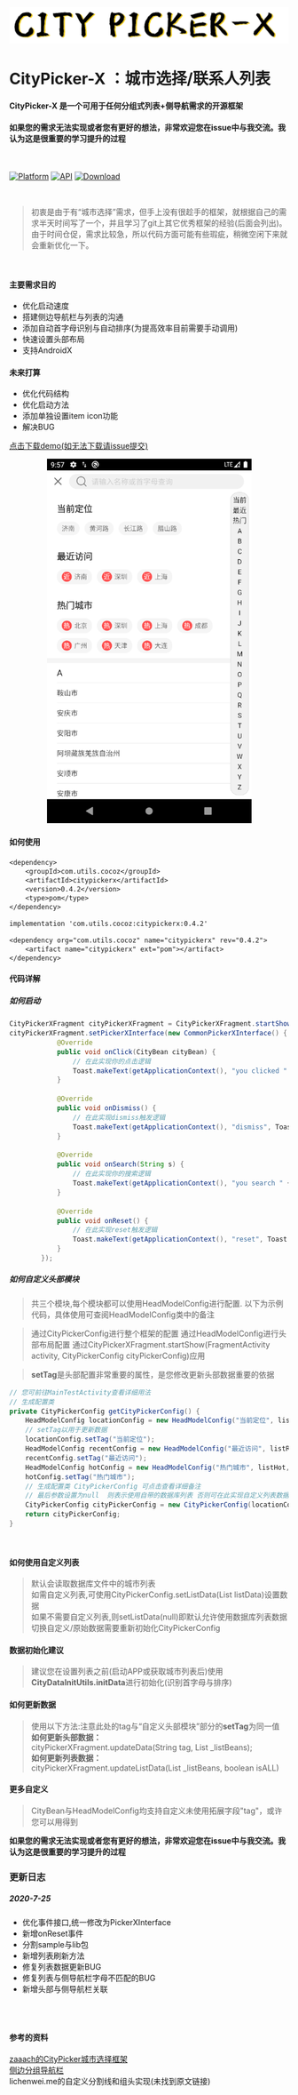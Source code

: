 <p align="center">
<img src="art/CityPickerX.png">
</p>

# CityPicker-X ：城市选择/联系人列表

#### CityPicker-X 是一个可用于任何分组式列表+侧导航需求的开源框架

#### 如果您的需求无法实现或者您有更好的想法，非常欢迎您在issue中与我交流。我认为这是很重要的学习提升的过程

<br />

[![Platform](https://img.shields.io/badge/platform-android-green.svg)](http://developer.android.com/index.html)
[![API](https://img.shields.io/badge/API-16%2B-yellow.svg?style=flat)](https://android-arsenal.com/api?level=23)
[ ![Download](https://api.bintray.com/packages/zhuxu820/Utils/CityPickerX/images/download.svg?version=0.4.2) ](https://bintray.com/zhuxu820/Utils/CityPickerX/0.4.2/link)

<br />

>初衷是由于有“城市选择”需求，但手上没有很趁手的框架，就根据自己的需求半天时间写了一个，并且学习了git上其它优秀框架的经验(后面会列出)。
由于时间仓促，需求比较急，所以代码方面可能有些瑕疵，稍微空闲下来就会重新优化一下。
>
<br />

#### 主要需求目的
* 优化启动速度
* 搭建侧边导航栏与列表的沟通
* 添加自动首字母识别与自动排序(为提高效率目前需要手动调用)
* 快速设置头部布局
* 支持AndroidX

#### 未来打算
* 优化代码结构
* 优化启动方法
* 添加单独设置item icon功能
* 解决BUG

[点击下载demo(如无法下载请issue提交)](http://d.7short.com/CityPickerX)

<p align="center">
<img src="art/sample_screen.png">
</p>

#### 如何使用
```
<dependency>
	<groupId>com.utils.cocoz</groupId>
	<artifactId>citypickerx</artifactId>
	<version>0.4.2</version>
	<type>pom</type>
</dependency>
```
```
implementation 'com.utils.cocoz:citypickerx:0.4.2'
```
```
<dependency org="com.utils.cocoz" name="citypickerx" rev="0.4.2">
	<artifact name="citypickerx" ext="pom"></artifact>
</dependency>
```

#### 代码详解
##### 如何启动
```java
CityPickerXFragment cityPickerXFragment = CityPickerXFragment.startShow(MainTestActivity.this, getCityPickerConfig());
cityPickerXFragment.setPickerXInterface(new CommonPickerXInterface() {
            @Override
            public void onClick(CityBean cityBean) {
                // 在此实现你的点击逻辑
                Toast.makeText(getApplicationContext(), "you clicked " + cityBean.getName() + " , this is a " + cityBean.getType(), Toast.LENGTH_SHORT).show();
            }

            @Override
            public void onDismiss() {
                // 在此实现dismiss触发逻辑
                Toast.makeText(getApplicationContext(), "dismiss", Toast.LENGTH_SHORT).show();
            }

            @Override
            public void onSearch(String s) {
                // 在此实现你的搜索逻辑
                Toast.makeText(getApplicationContext(), "you search " + s, Toast.LENGTH_SHORT).show();
            }

            @Override
            public void onReset() {
                // 在此实现reset触发逻辑
                Toast.makeText(getApplicationContext(), "reset", Toast.LENGTH_SHORT).show();
            }
        });
```
##### 如何自定义头部模块
>共三个模块,每个模块都可以使用HeadModelConfig进行配置.
以下为示例代码，具体使用可查阅HeadModelConfig类中的备注

>通过CityPickerConfig进行整个框架的配置
通过HeadModelConfig进行头部布局配置
通过CityPickerXFragment.startShow(FragmentActivity activity, CityPickerConfig cityPickerConfig)应用

>**setTag**是头部配置非常重要的属性，是您修改更新头部数据重要的依据

```java
// 您可前往MainTestActivity查看详细用法
// 生成配置类
private CityPickerConfig getCityPickerConfig() {
    HeadModelConfig locationConfig = new HeadModelConfig("当前定位", listLocation);
    // setTag以用于更新数据
    locationConfig.setTag("当前定位");
    HeadModelConfig recentConfig = new HeadModelConfig("最近访问", listRecent, true, "近", 0, 0);
    recentConfig.setTag("最近访问");
    HeadModelConfig hotConfig = new HeadModelConfig("热门城市", listHot, true, "热", 0, 0);
    hotConfig.setTag("热门城市");
    // 生成配置类 CityPickerConfig 可点击查看详细备注
    // 最后参数设置为null  则表示使用自带的数据库列表 否则可在此实现自定义列表数据
    CityPickerConfig cityPickerConfig = new CityPickerConfig(locationConfig, recentConfig, hotConfig, null);
    return cityPickerConfig;
}
```
<br/>

#### 如何使用自定义列表
>默认会读取数据库文件中的城市列表<br/>
如需自定义列表,可使用CityPickerConfig.setListData(List<CityBean> listData)设置数据<br/>
>如果不需要自定义列表,则setListData(null)即默认允许使用数据库列表数据<br/>
切换自定义/原始数据需要重新初始化CityPickerConfig<br/>

#### 数据初始化建议
>建议您在设置列表之前(启动APP或获取城市列表后)使用**CityDataInitUtils.initData**进行初始化(识别首字母与排序)

#### 如何更新数据
>使用以下方法:注意此处的tag与“自定义头部模块”部分的**setTag**为同一值
<br/>**如何更新头部数据：**<br/>
>cityPickerXFragment.updateData(String tag, List<CityBean> _listBeans);
<br/>**如何更新列表数据：**<br/>
>cityPickerXFragment.updateListData(List<CityBean> _listBeans, boolean isALL)

#### 更多自定义
>CityBean与HeadModelConfig均支持自定义未使用拓展字段"tag"，或许您可以用得到

**如果您的需求无法实现或者您有更好的想法，非常欢迎您在issue中与我交流。我认为这是很重要的学习提升的过程**

### 更新日志

##### 2020-7-25
* 优化事件接口,统一修改为PickerXInterface
* 新增onReset事件
* 分割sample与lib包
* 新增列表刷新方法
* 修复列表数据更新BUG
* 修复列表与侧导航栏字母不匹配的BUG
* 新增头部与侧导航栏关联

<br/>
<br/>

#### 参考的资料
[zaaach的CityPicker城市选择框架](https://github.com/zaaach/CityPicker "zaaach / CityPicker")
<br/>
[侧边分组导航栏](https://github.com/yuanshuaiding/LetterBar/tree/feffad117c4631badde220de0736b38f132493c0 "侧边分组导航栏")
<br/>
lichenwei.me的自定义分割线和组头实现(未找到原文链接)